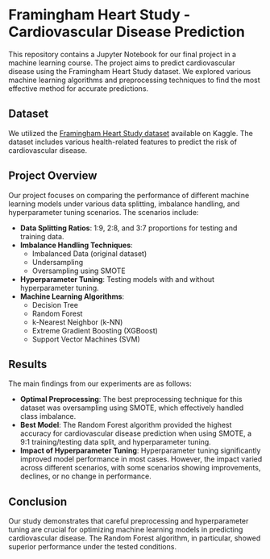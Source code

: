 # Framingham Heart Study - Cardiovascular Disease Prediction

This repository contains a Jupyter Notebook for our final project in a machine learning course. The project aims to predict cardiovascular disease using the Framingham Heart Study dataset. We explored various machine learning algorithms and preprocessing techniques to find the most effective method for accurate predictions.

## Dataset

We utilized the [Framingham Heart Study dataset](https://www.kaggle.com/datasets/shreyjain601/framingham-heart-study) available on Kaggle. The dataset includes various health-related features to predict the risk of cardiovascular disease.

## Project Overview

Our project focuses on comparing the performance of different machine learning models under various data splitting, imbalance handling, and hyperparameter tuning scenarios. The scenarios include:

- **Data Splitting Ratios**: 1:9, 2:8, and 3:7 proportions for testing and training data.
- **Imbalance Handling Techniques**:
  - Imbalanced Data (original dataset)
  - Undersampling
  - Oversampling using SMOTE
- **Hyperparameter Tuning**: Testing models with and without hyperparameter tuning.
- **Machine Learning Algorithms**:
  - Decision Tree
  - Random Forest
  - k-Nearest Neighbor (k-NN)
  - Extreme Gradient Boosting (XGBoost)
  - Support Vector Machines (SVM)

## Results

The main findings from our experiments are as follows:

- **Optimal Preprocessing**: The best preprocessing technique for this dataset was oversampling using SMOTE, which effectively handled class imbalance.
- **Best Model**: The Random Forest algorithm provided the highest accuracy for cardiovascular disease prediction when using SMOTE, a 9:1 training/testing data split, and hyperparameter tuning.
- **Impact of Hyperparameter Tuning**: Hyperparameter tuning significantly improved model performance in most cases. However, the impact varied across different scenarios, with some scenarios showing improvements, declines, or no change in performance.

## Conclusion

Our study demonstrates that careful preprocessing and hyperparameter tuning are crucial for optimizing machine learning models in predicting cardiovascular disease. The Random Forest algorithm, in particular, showed superior performance under the tested conditions.
